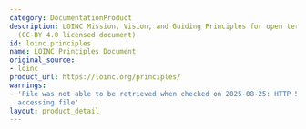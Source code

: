 ```yaml
---
category: DocumentationProduct
description: LOINC Mission, Vision, and Guiding Principles for open terminology development
  (CC-BY 4.0 licensed document)
id: loinc.principles
name: LOINC Principles Document
original_source:
- loinc
product_url: https://loinc.org/principles/
warnings:
- 'File was not able to be retrieved when checked on 2025-08-25: HTTP 503 error when
  accessing file'
layout: product_detail
---
```

